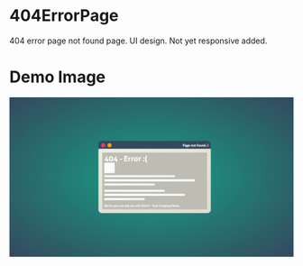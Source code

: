# 404ErrorPage
404 error page not found page. UI design. Not yet responsive added.

# Demo Image
![Alt text](https://github.com/prathibhasathyajith/404ErrorPage/blob/master/Demo%20img/404.jpg)
